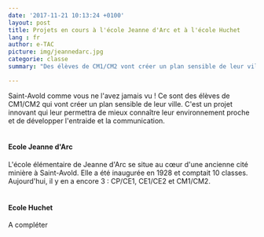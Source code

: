 ```yaml
---
date: '2017-11-21 10:13:24 +0100'
layout: post
title: Projets en cours à l'école Jeanne d'Arc et à l'école Huchet
lang : fr
author: e-TAC
picture: img/jeannedarc.jpg
categorie: classe
summary: "Des élèves de CM1/CM2 vont créer un plan sensible de leur ville. C'est un projet innovant  qui leur permettra de mieux connaître leur environnement proche et de développer l'entraide et la communication."

---
```


Saint-Avold comme vous ne l'avez jamais vu !
Ce sont des élèves de CM1/CM2 qui vont créer un plan sensible de leur ville. C'est un projet innovant  qui leur permettra de mieux connaître leur environnement proche et de développer l'entraide et la communication.  
<br>
#### Ecole Jeanne d'Arc
L'école élémentaire de Jeanne d'Arc se situe au cœur d'une ancienne cité minière à Saint-Avold. Elle a été inaugurée en 1928 et comptait 10 classes. Aujourd'hui, il y en a encore 3 : CP/CE1, CE1/CE2 et CM1/CM2.
<br>
<br>
#### Ecole Huchet
A compléter
